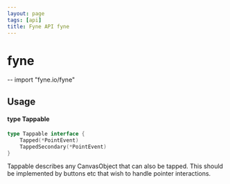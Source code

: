 ```yaml
---
layout: page
tags: [api]
title: Fyne API fyne
---
```


# fyne
--
    import "fyne.io/fyne"

## Usage

#### type Tappable

```go
type Tappable interface {
	Tapped(*PointEvent)
	TappedSecondary(*PointEvent)
}
```

Tappable describes any CanvasObject that can also be tapped. This should be implemented by buttons etc that wish to handle pointer interactions.
